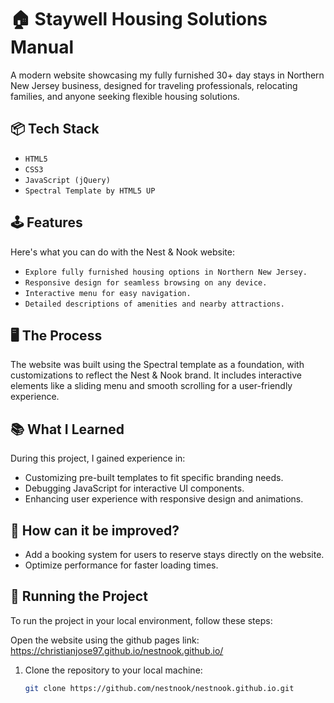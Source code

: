 # 🏠 Staywell Housing Solutions Manual

A modern website showcasing my fully furnished 30+ day stays in Northern New Jersey business, designed for traveling professionals, relocating families, and anyone seeking flexible housing solutions.

## 📦 Tech Stack

- `HTML5`
- `CSS3`
- `JavaScript (jQuery)`
- `Spectral Template by HTML5 UP`

## 🕹️ Features

Here's what you can do with the Nest & Nook website:

- `Explore fully furnished housing options in Northern New Jersey.`
- `Responsive design for seamless browsing on any device.`
- `Interactive menu for easy navigation.`
- `Detailed descriptions of amenities and nearby attractions.`

## 🖥️ The Process

The website was built using the Spectral template as a foundation, with customizations to reflect the Nest & Nook brand. It includes interactive elements like a sliding menu and smooth scrolling for a user-friendly experience.

## 📚 What I Learned

During this project, I gained experience in:

- Customizing pre-built templates to fit specific branding needs.
- Debugging JavaScript for interactive UI components.
- Enhancing user experience with responsive design and animations.

## 🧠 How can it be improved?

- Add a booking system for users to reserve stays directly on the website.
- Optimize performance for faster loading times.

## 👟 Running the Project

To run the project in your local environment, follow these steps:

Open the website using the github pages link: https://christianjose97.github.io/nestnook.github.io/

1. Clone the repository to your local machine:
   ```bash
   git clone https://github.com/nestnook/nestnook.github.io.git

